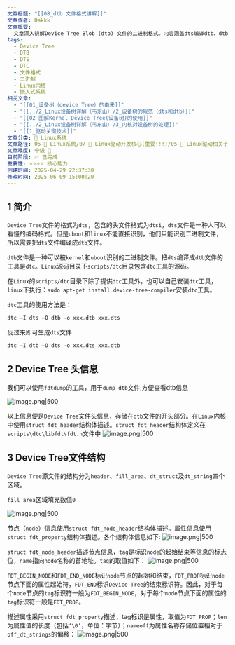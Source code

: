 ```yaml
---
文章标题: "[[08_dtb 文件格式讲解]]"
文章作者: Dakkk
文章概要: |
  文章深入讲解Device Tree Blob (dtb) 文件的二进制格式。内容涵盖dts编译dtb、dtb头信息、文件结构区域以及节点与属性的二进制定义，并介绍了dtc和fdtdump工具的使用。
tags:
  - Device Tree
  - DTB
  - DTS
  - DTC
  - 文件格式
  - 二进制
  - Linux内核
  - 嵌入式系统
相关文章:
  - "[[01_设备树（device Tree）的由来]]"
  - "[[../2_Linux设备树详解（韦东山）/2_设备树的规范（dts和dtb）]]"
  - "[[02_图解Kernel Device Tree(设备树)的使用]]"
  - "[[../2_Linux设备树详解（韦东山）/3_内核对设备树的处理]]"
  - "[[1_驱动关键技术]]"
文章分类: 🐧 Linux系统
文章路径: 06-🐧 Linux系统/07-🚗 Linux驱动开发核心(重要!!!)/05-🚗 Linux驱动相关子系统 (重点)/2_设备树/1_Linux之设备树详解（训练营）/08_dtb 文件格式讲解.md
文章难度: 中级 🌳
目前阶段: ✅ 已完成
重要性: ⭐⭐⭐⭐ 核心能力
创建时间: 2025-04-29 22:37:30
修改时间: 2025-06-09 15:00:20
---
```


## 1 简介

`Device Tree`文件的格式为`dts`，包含的头文件格式为`dtsi`，`dts`文件是一种人可以看懂的编码格式。但是`uboot`和`linux`不能直接识别，他们只能识别二进制文件，所以需要把`dts`文件编译成`dtb`文件。

`dtb`文件是一种可以被`kernel`和`uboot`识别的二进制文件。把`dts`编译成`dtb`文件的工具是`dtc`。`Linux`源码目录下`scripts/dtc`目录包含`dtc`工具的源码。

在`Linux`的`scripts/dtc`目录下除了提供`dtc`工具外，也可以自己安装`dtc`工具，`linux`下执行：`sudo apt-get install device-tree-compiler`安装`dtc`工具。

`dtc`工具的使用方法是：
```C
dtc –I dts –O dtb –o xxx.dtb xxx.dts
```

反过来即可生成`dts`文件
```C
dtc –I dtb –O dts –o xxx.dts xxx.dtb
```
## 2 Device Tree 头信息

我们可以使用`fdtdump`的工具，用于`dump dtb`文件,方便查看dtb信息

![image.png|500](https://my-obsidian-image.oss-cn-guangzhou.aliyuncs.com/2025/05/279d8bb1d1ee9d87bb39876a98bc7550.png)

以上信息便是`Device Tree`文件头信息，存储在`dtb`文件的开头部分。在`Linux`内核中使用`struct fdt_header`结构体描述。`struct fdt_header`结构体定义在`scripts\dtc\libfdt\fdt.h`文件中
![image.png|500](https://my-obsidian-image.oss-cn-guangzhou.aliyuncs.com/2025/05/44c1ba8d64089dd743c3740d20c1e1f2.png)

## 3 Device Tree文件结构

`Device Tree`源文件的结构分为`header`、`fill_area`、`dt_struct`及`dt_string`四个区域。

`fill_area`区域填充数值`0`

![image.png|500](https://my-obsidian-image.oss-cn-guangzhou.aliyuncs.com/2025/05/b8c137a71cd369d381d98b252a336c36.png)

节点（`node`）信息使用`struct fdt_node_header`结构体描述。属性信息使用`struct fdt_property`结构体描述。各个结构体信息如下:
![image.png|500](https://my-obsidian-image.oss-cn-guangzhou.aliyuncs.com/2025/05/c200e5bce1939c9fcdc5ce642853d011.png)

`struct fdt_node_header`描述节点信息，`tag`是标识`node`的起始结束等信息的标志位，`name`指向`node`名称的首地址。`tag`的取值如下：
![image.png|500](https://my-obsidian-image.oss-cn-guangzhou.aliyuncs.com/2025/05/668871cb8a400eaed200d9981cafa0c5.png)

`FDT_BEGIN_NODE`和`FDT_END_NODE`标识`node`节点的起始和结束，`FDT_PROP`标识`node`节点下面的属性起始符，`FDT_END`标识`Device Tree`的结束标识符。因此，对于每个`node`节点的`tag`标识符一般为`FDT_BEGIN_NODE`，对于每个`node`节点下面的属性的`tag`标识符一般是`FDT_PROP`。

描述属性采用`struct fdt_property`描述，tag标识是属性，取值为`FDT_PROP`；`len`为属性值的长度（包括`‘\0’`，单位：字节）；`nameoff`为属性名称存储位置相对于`off_dt_strings`的偏移：
![image.png|500](https://my-obsidian-image.oss-cn-guangzhou.aliyuncs.com/2025/05/ff89d9fcb68a9ee7242f6c1984e3709d.png)
